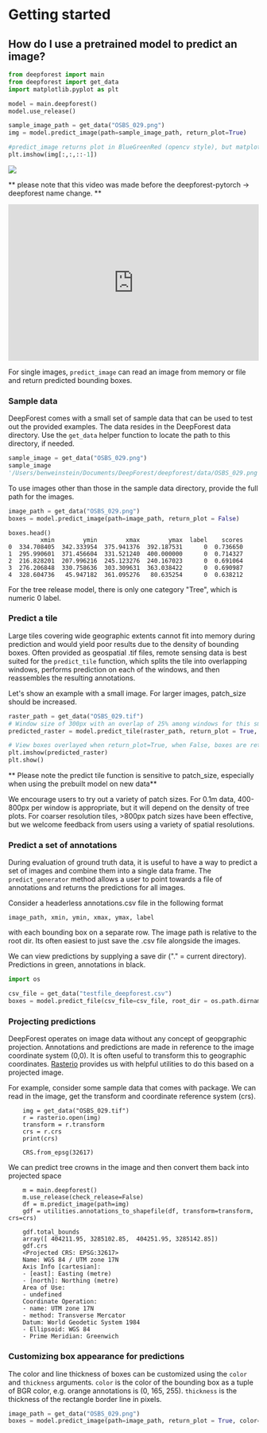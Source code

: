 # Getting started

## How do I use a pretrained model to predict an image?

```python
from deepforest import main
from deepforest import get_data
import matplotlib.pyplot as plt

model = main.deepforest()
model.use_release()

sample_image_path = get_data("OSBS_029.png")
img = model.predict_image(path=sample_image_path, return_plot=True)

#predict_image returns plot in BlueGreenRed (opencv style), but matplotlib likes RedGreenBlue, switch the channel order. Many functions in deepforest will automatically perform this flip for you and give a warning.
plt.imshow(img[:,:,::-1])
```

![](../www/getting_started1.png)

** please note that this video was made before the deepforest-pytorch -> deepforest name change. **

<div style="position: relative; padding-bottom: 62.5%; height: 0;"><iframe src="https://www.loom.com/embed/f80ed6e3c7bd48d4a20ae32167af3d8c" frameborder="0" webkitallowfullscreen mozallowfullscreen allowfullscreen style="position: absolute; top: 0; left: 0; width: 100%; height: 100%;"></iframe></div>

For single images, ```predict_image``` can read an image from memory or file and return predicted bounding boxes.

### Sample data

DeepForest comes with a small set of sample data that can be used to test out the provided examples. The data resides in the DeepForest data directory. Use the `get_data` helper function to locate the path to this directory, if needed.

```python
sample_image = get_data("OSBS_029.png")
sample_image
'/Users/benweinstein/Documents/DeepForest/deepforest/data/OSBS_029.png'
```

To use images other than those in the sample data directory, provide the full path for the images.

```python
image_path = get_data("OSBS_029.png")
boxes = model.predict_image(path=image_path, return_plot = False)
```

```
boxes.head()
         xmin        ymin        xmax        ymax  label    scores
0  334.708405  342.333954  375.941376  392.187531      0  0.736650
1  295.990601  371.456604  331.521240  400.000000      0  0.714327
2  216.828201  207.996216  245.123276  240.167023      0  0.691064
3  276.206848  330.758636  303.309631  363.038422      0  0.690987
4  328.604736   45.947182  361.095276   80.635254      0  0.638212
```

For the tree release model, there is only one category "Tree", which is numeric 0 label.

### Predict a tile

Large tiles covering wide geographic extents cannot fit into memory during prediction and would yield poor results due to the density of bounding boxes. Often provided as geospatial .tif files, remote sensing data is best suited for the ```predict_tile``` function, which splits the tile into overlapping windows, performs prediction on each of the windows, and then reassembles the resulting annotations.

Let's show an example with a small image. For larger images, patch_size should be increased.

```python
raster_path = get_data("OSBS_029.tif")
# Window size of 300px with an overlap of 25% among windows for this small tile.
predicted_raster = model.predict_tile(raster_path, return_plot = True, patch_size=300,patch_overlap=0.25)

# View boxes overlayed when return_plot=True, when False, boxes are returned.
plt.imshow(predicted_raster)
plt.show()
```

** Please note the predict tile function is sensitive to patch_size, especially when using the prebuilt model on new data**

We encourage users to try out a variety of patch sizes. For 0.1m data, 400-800px per window is appropriate, but it will depend on the density of tree plots. For coarser resolution tiles, >800px patch sizes have been effective, but we welcome feedback from users using a variety of spatial resolutions.

### Predict a set of annotations

During evaluation of ground truth data, it is useful to have a way to predict a set of images and combine them into a single data frame. The ```predict_generator``` method allows a user to point towards a file of annotations and returns the predictions for all images.

Consider a headerless annotations.csv file in the following format

```
image_path, xmin, ymin, xmax, ymax, label
```
with each bounding box on a separate row. The image path is relative to the root dir. Its often easiest to just save the .csv file alongside the images.

We can view predictions by supplying a save dir ("." = current directory). Predictions in green, annotations in black.

```python
import os

csv_file = get_data("testfile_deepforest.csv")
boxes = model.predict_file(csv_file=csv_file, root_dir = os.path.dirname(csv_file),savedir=".")
```

### Projecting predictions

DeepForest operates on image data without any concept of geopgraphic projection. 
Annotations and predictions are made in reference to the image coordinate system (0,0). It is often useful to transform this to geographic coordinates. [Rasterio](https://rasterio.readthedocs.io/en/latest/quickstart.html#dataset-georeferencing) provides us with helpful utilities to do this based on a projected image.

For example, consider some sample data that comes with package. We can read in the image, get the transform and coordinate reference system (crs).

```
    img = get_data("OSBS_029.tif")
    r = rasterio.open(img)
    transform = r.transform 
    crs = r.crs
    print(crs)
```

```
    CRS.from_epsg(32617)
```

We can predict tree crowns in the image and then convert them back into projected space

```
    m = main.deepforest()
    m.use_release(check_release=False)
    df = m.predict_image(path=img)
    gdf = utilities.annotations_to_shapefile(df, transform=transform, crs=crs)
```

```
    gdf.total_bounds
    array([ 404211.95, 3285102.85,  404251.95, 3285142.85])
    gdf.crs
    <Projected CRS: EPSG:32617>
    Name: WGS 84 / UTM zone 17N
    Axis Info [cartesian]:
    - [east]: Easting (metre)
    - [north]: Northing (metre)
    Area of Use:
    - undefined
    Coordinate Operation:
    - name: UTM zone 17N
    - method: Transverse Mercator
    Datum: World Geodetic System 1984
    - Ellipsoid: WGS 84
    - Prime Meridian: Greenwich
```
### Customizing box appearance for predictions

The color and line thickness of boxes can be customized using the `color` and `thickness` arguments.
`color` is the color of the bounding box as a tuple of BGR color, e.g. orange annotations is (0, 165, 255).
`thickness` is the thickness of the rectangle border line in pixels.

```python
image_path = get_data("OSBS_029.png")
boxes = model.predict_image(path=image_path, return_plot = True, color=(0, 165, 255), thickness=3)
```